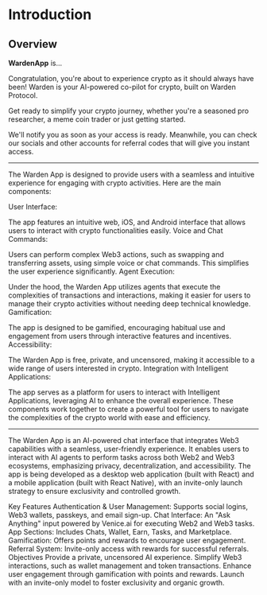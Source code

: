 ﻿---
sidebar_position: 1
---

# Introduction

## Overview

**WardenApp** is...

Congratulation, you're about to experience crypto as it should always have been! Warden is your AI-powered co-pilot for crypto, built on Warden Protocol.

Get ready to simplify your crypto journey, whether you're a seasoned pro researcher, a meme coin trader or just getting started.

We'll notify you as soon as your access is ready. Meanwhile, you can check our socials and other
accounts for referral codes that will give you instant access.

---

The Warden App is designed to provide users with a seamless and intuitive experience for engaging with crypto activities. Here are the main components:

User Interface:

The app features an intuitive web, iOS, and Android interface that allows users to interact with crypto functionalities easily.
Voice and Chat Commands:

Users can perform complex Web3 actions, such as swapping and transferring assets, using simple voice or chat commands. This simplifies the user experience significantly.
Agent Execution:

Under the hood, the Warden App utilizes agents that execute the complexities of transactions and interactions, making it easier for users to manage their crypto activities without needing deep technical knowledge.
Gamification:

The app is designed to be gamified, encouraging habitual use and engagement from users through interactive features and incentives.
Accessibility:

The Warden App is free, private, and uncensored, making it accessible to a wide range of users interested in crypto.
Integration with Intelligent Applications:

The app serves as a platform for users to interact with Intelligent Applications, leveraging AI to enhance the overall experience.
These components work together to create a powerful tool for users to navigate the complexities of the crypto world with ease and efficiency.

---

The Warden App is an AI-powered chat interface that integrates Web3 capabilities with a seamless, user-friendly experience. It enables users to interact with AI agents to perform tasks across both Web2 and Web3 ecosystems, emphasizing privacy, decentralization, and accessibility. The app is being developed as a desktop web application (built with React) and a mobile application (built with React Native), with an invite-only launch strategy to ensure exclusivity and controlled growth.

Key Features
Authentication & User Management: Supports social logins, Web3 wallets, passkeys, and email sign-up.
Chat Interface: An "Ask Anything" input powered by Venice.ai for executing Web2 and Web3 tasks.
App Sections: Includes Chats, Wallet, Earn, Tasks, and Marketplace.
Gamification: Offers points and rewards to encourage user engagement.
Referral System: Invite-only access with rewards for successful referrals.
Objectives
Provide a private, uncensored AI experience.
Simplify Web3 interactions, such as wallet management and token transactions.
Enhance user engagement through gamification with points and rewards.
Launch with an invite-only model to foster exclusivity and organic growth.
